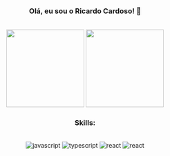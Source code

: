 <div align="center">

  ### Olá, eu sou o Ricardo Cardoso! 👋 

  <br/>

 <!-- [![LinkedIn](https://img.shields.io/badge/LinkedIn-0077B5?style=for-the-badge&logo=linkedin&logoColor=white)](https://www.linkedin.com/in/ricardocardoso90/) -->
  
 <!-- <a href="https://github.com/ricardocardoso90"> -->
  <img height="180em" src="https://github-readme-stats.vercel.app/api/top-langs/?username=ricardocardoso90&layout=compact&langs_count=7&theme=dracula"/>
  <img height="180em" src="https://github-readme-stats.vercel.app/api?username=ricardocardoso90&show_icons=true&theme=dracula&include_all_commits=true&count_private=true"/>

  ### Skills:

  <div style="display: inline_block"> <br/>
 <!-- <img style="align: center" alt="html5" src="https://img.shields.io/badge/HTML5-E34F26?style=for-the-badge&logo=html5&logoColor=white"/>
    <img style="align: center" alt="css3" src="https://img.shields.io/badge/CSS3-1572B6?style=for-the-badge&logo=css3&logoColor=white"/>
    <img style="align: center" alt="sass" src="https://img.shields.io/badge/Sass-CC6699?style=for-the-badge&logo=sass&logoColor=white"/> -->
    <img style="align: center" alt="javascript" src="https://img.shields.io/badge/JavaScript-323330?style=for-the-badge&logo=javascript&logoColor=F7DF1E"/>
    <img style="align: center" alt="typescript" src="https://img.shields.io/badge/TypeScript-007ACC?style=for-the-badge&logo=typescript&logoColor=white"/>
    <img style="align: center" alt="react" src="https://img.shields.io/badge/React-20232A?style=for-the-badge&logo=react&logoColor=61DAFB"/>
    <img style="align: center" alt="react" src="https://img.shields.io/badge/React_Native-20232A?style=for-the-badge&logo=react&logoColor=61DAFB"/>
  </div>
 </div>
